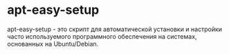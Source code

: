 # apt-easy-setup

apt-easy-setup - это скрипт для автоматической установки и настройки часто используемого программного обеспечения на системах, основанных на Ubuntu/Debian.
